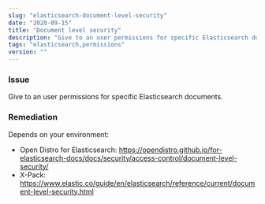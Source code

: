 ```yaml
---
slug: "elasticsearch-document-level-security"
date: "2020-09-15"
title: "Document level security"
description: "Give to an user permissions for specific Elasticsearch documents"
tags: "elasticsearch,permissions"
version: ""
---
```


### Issue

Give to an user permissions for specific Elasticsearch documents.

### Remediation

Depends on your environment:

- Open Distro for Elasticsearch: https://opendistro.github.io/for-elasticsearch-docs/docs/security/access-control/document-level-security/
- X-Pack: https://www.elastic.co/guide/en/elasticsearch/reference/current/document-level-security.html
